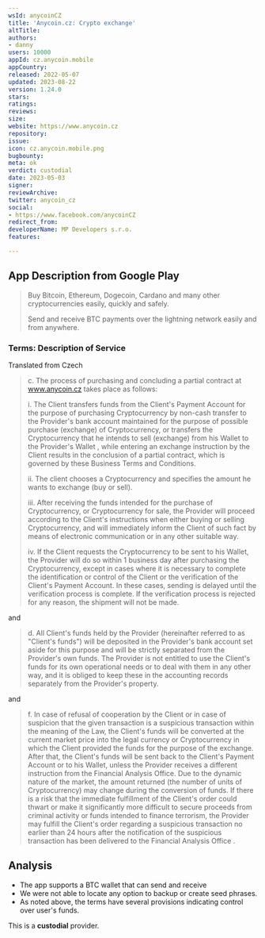 ```yaml
---
wsId: anycoinCZ
title: 'Anycoin.cz: Crypto exchange'
altTitle: 
authors:
- danny
users: 10000
appId: cz.anycoin.mobile
appCountry: 
released: 2022-05-07
updated: 2023-08-22
version: 1.24.0
stars: 
ratings: 
reviews: 
size: 
website: https://www.anycoin.cz
repository: 
issue: 
icon: cz.anycoin.mobile.png
bugbounty: 
meta: ok
verdict: custodial
date: 2023-05-03
signer: 
reviewArchive: 
twitter: anycoin_cz
social:
- https://www.facebook.com/anycoinCZ
redirect_from: 
developerName: MP Developers s.r.o.
features: 

---
```


## App Description from Google Play

> Buy Bitcoin, Ethereum, Dogecoin, Cardano and many other cryptocurrencies easily, quickly and safely.
>
> Send and receive BTC payments over the lightning network easily and from anywhere.

### Terms: Description of Service 

Translated from Czech

> c. The process of purchasing and concluding a partial contract at www.anycoin.cz takes place as follows:
>
> i. The Client transfers funds from the Client's Payment Account for the purpose of purchasing Cryptocurrency by non-cash transfer to the Provider's bank account maintained for the purpose of possible purchase (exchange) of Cryptocurrency, or transfers the Cryptocurrency that he intends to sell (exchange) from his Wallet to the Provider's Wallet , while entering an exchange instruction by the Client results in the conclusion of a partial contract, which is governed by these Business Terms and Conditions.
>
> ii. The client chooses a Cryptocurrency and specifies the amount he wants to exchange (buy or sell).
>
> iii. After receiving the funds intended for the purchase of Cryptocurrency, or Cryptocurrency for sale, the Provider will proceed according to the Client's instructions when either buying or selling Cryptocurrency, and will immediately inform the Client of such fact by means of electronic communication or in any other suitable way.
>
> iv. If the Client requests the Cryptocurrency to be sent to his Wallet, the Provider will do so within 1 business day after purchasing the Cryptocurrency, except in cases where it is necessary to complete the identification or control of the Client or the verification of the Client's Payment Account. In these cases, sending is delayed until the verification process is complete. If the verification process is rejected for any reason, the shipment will not be made.

and 

> d. All Client's funds held by the Provider (hereinafter referred to as "Client's funds") will be deposited in the Provider's bank account set aside for this purpose and will be strictly separated from the Provider's own funds. The Provider is not entitled to use the Client's funds for its own operational needs or to deal with them in any other way, and it is obliged to keep these in the accounting records separately from the Provider's property.

and 

> f. In case of refusal of cooperation by the Client or in case of suspicion that the given transaction is a suspicious transaction within the meaning of the Law, the Client's funds will be converted at the current market price into the legal currency or Cryptocurrency in which the Client provided the funds for the purpose of the exchange. After that, the Client's funds will be sent back to the Client's Payment Account or to his Wallet, unless the Provider receives a different instruction from the Financial Analysis Office. Due to the dynamic nature of the market, the amount returned (the number of units of Cryptocurrency) may change during the conversion of funds. If there is a risk that the immediate fulfillment of the Client's order could thwart or make it significantly more difficult to secure proceeds from criminal activity or funds intended to finance terrorism, the Provider may fulfill the Client's order regarding a suspicious transaction no earlier than 24 hours after the notification of the suspicious transaction has been delivered to the Financial Analysis Office .

## Analysis 

- The app supports a BTC wallet that can send and receive
- We were not able to locate any option to backup or create seed phrases.
- As noted above, the terms have several provisions indicating control over user's funds. 

This is a **custodial** provider. 
